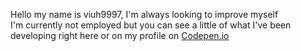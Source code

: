 Hello my name is viuh9997, I'm always looking to improve myself <br>
I'm currently not employed but you can see a little of what I've been <br>
developing right here or on my profile on <a href="https://codepen.io/viuh9997" target="_blank">Codepen.io</a>

<!---
viuh9997/viuh9997 is a ✨ special ✨ repository because its `README.md` (this file) appears on your GitHub profile.
You can click the Preview link to take a look at your changes.
--->
